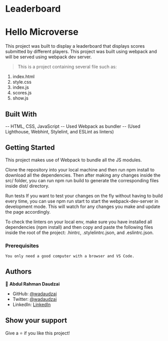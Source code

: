 # Leaderboard

# Hello Microverse

This project was built to display a leaderboard that displays scores submitted by different players. This project was built using webpack and will be served using webpack dev server.

> This is a project containing several file such as: 
1. index.html
2. style.css
3. index.js
4. scores.js
5. show.js

## Built With

-- HTML, CSS, JavaScript
-- Used Webpack as bundler
-- (Used Lighthouse, Webhint, Stylelint, and ESLint as linters)


## Getting Started
This project makes use of Webpack to bundle all the JS modules.

Clone the repository into your local machine and then run npm install to download all the dependencies. Then after making any changes inside the src/ folder, you can run npm run build to generate the corresponding files inside dist/ directory.

Run tests
If you want to test your changes on the fly without having to build every time, you can use npm run start to start the webpack-dev-server in development mode. This will watch for any changes you make and update the page accordingly.

To check the linters on your local env, make sure you have installed all dependencies (npm install) and then copy and paste the following files inside the root of the project: .hintrc, .stylelintrc.json, and .eslintrc.json.

### Prerequisites
    You only need a good computer with a browser and VS Code.

## Authors

👤 **Abdul Rahman Daudzai**

- GitHub: [@wadaudzai](https://github.com/wadaudzai)
- Twitter: [@wadaudzai](https://twitter.com/wadaudzai)
- LinkedIn: [LinkedIn](https://www.linkedin.com/in/abdulrahman-daudzai-490421234/)


## Show your support

Give a ⭐️ if you like this project!
